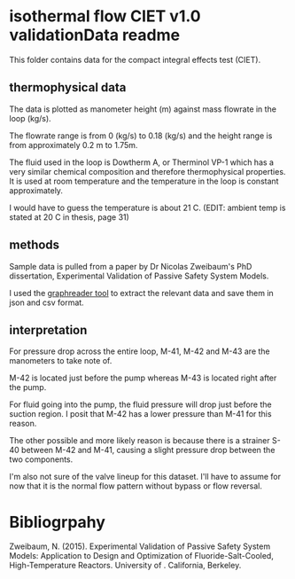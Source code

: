 # isothermal flow CIET v1.0 validationData readme


This folder contains data for the compact integral effects test
(CIET).

## thermophysical data
The data is plotted as manometer height (m) against mass flowrate
in the loop (kg/s).

The flowrate range is from 0 (kg/s) to 0.18 (kg/s) and
the height range is from approximately 0.2 m to 1.75m. 


The fluid used in the loop is Dowtherm A, or Therminol VP-1 which
has a very similar chemical composition and therefore 
thermophysical properties. It is used at room temperature
and the temperature in the loop is constant approximately.

I would have to guess the temperature is about 21 C. 
(EDIT: ambient temp is stated at 20 C in thesis, page 31)

## methods
Sample data is pulled from a paper by Dr Nicolas Zweibaum's PhD 
dissertation, Experimental Validation of Passive Safety System 
Models.

I used the [graphreader tool](http://www.graphreader.com/) to extract
the relevant data and save them in json and csv format.

## interpretation

For pressure drop across the entire loop, M-41, M-42 and M-43 are the
manometers to take note of.

M-42 is located just before the pump whereas M-43 is located right 
after the pump.

For fluid going into the pump, the fluid pressure will drop just
before the suction region. I posit that M-42 has a lower pressure
than M-41 for this reason.

The other possible and more likely reason is because there is a 
strainer S-40 between M-42 and M-41, causing a slight pressure drop
between the two components.

I'm also not sure of the valve lineup for this dataset. I'll have to
assume for now that it is the normal flow pattern without bypass or
flow reversal.


# Bibliogrpahy
Zweibaum, N. (2015). Experimental Validation of Passive Safety System 
Models: Application to Design and Optimization of 
Fluoride-Salt-Cooled, High-Temperature Reactors. University of .
California, Berkeley.


